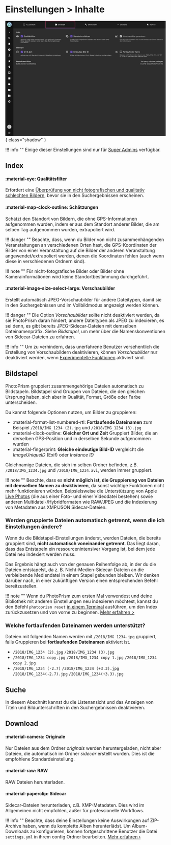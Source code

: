 # Einstellungen > Inhalte #

![Screenshot](img/settings-library-2503-german.jpg){ class="shadow" }

!!! info ""
    Einige dieser Einstellungen sind nur für [Super Admins](../users/roles.md) verfügbar.

## Index ##

#### :material-eye: Qualitätsfilter ####
Erfordert eine [Überprüfung von nicht fotografischen und qualitativ schlechten Bildern](../organize/review.md), bevor sie in den Suchergebnissen erscheinen.

#### :material-map-clock-outline: Schätzungen ####
Schätzt den Standort von Bildern, die ohne GPS-Informationen aufgenommen wurden, indem er aus dem Standort anderer Bilder, die am selben Tag aufgenommen wurden, extrapoliert wird.

!!! danger ""
    Beachte, dass, wenn du Bilder von nicht zusammenhängenden Veranstaltungen an verschiedenen Orten hast, die GPS-Koordinaten der Bilder von einer Veranstaltung auf die Bilder der anderen Veranstaltung angewendet/extrapoliert werden, denen die Koordinaten fehlen (auch wenn diese in verschiedenen Ordnern sind).

!!! note ""
    Für nicht-fotografische Bilder oder Bilder ohne Kamerainformationen wird keine Standortbestimmung durchgeführt.

#### :material-image-size-select-large: Vorschaubilder ####
Erstellt automatisch JPEG-Vorschaubilder für andere Dateitypen, damit sie in den Suchergebnissen und im Vollbildmodus angezeigt werden können.

!!! danger ""
    Die Option *Vorschaubilder* sollte nicht deaktiviert werden, da sie PhotoPrism daran hindert, andere Dateitypen als JPEG zu indexieren, es sei denn, es gibt bereits JPEG-Sidecar-Dateien mit demselben Dateinamenpräfix. Siehe *Bildstapel*, um mehr über die Namenskonventionen von Sidecar-Dateien zu erfahren.

!!! info ""
    Um zu verhindern, dass unerfahrene Benutzer versehentlich die Erstellung von Vorschaubildern deaktivieren, können *Vorschaubilder* nur deaktiviert werden, wenn [Experimentelle Funktionen](advanced.md#expermientelle-funktionen) aktiviert sind.

## Bildstapel ##

PhotoPrism gruppiert zusammengehörige Dateien automatisch zu Bildstapeln.
Bildstapel sind Gruppen von Dateien, die den gleichen Ursprung haben, sich aber in Qualität, Format, Größe oder Farbe unterscheiden.

Du kannst folgende Optionen nutzen, um Bilder zu gruppieren:

* :material-format-list-numbered-rtl: **Fortlaufende Dateinamen** zum Beispiel `/2018/IMG_1234 (2).jpg` und `/2018/IMG_1234 (3).jpg`
* :material-clock-outline: **Gleicher Ort und Zeit** Gruppiert Bilder, die an derselben GPS-Position und in derselben Sekunde aufgenommen wurden
* :material-fingerprint: **Gleiche eindeutige Bild-ID**  vergleicht die *ImageUniqueID* (Exif) oder *Instance ID*

Gleichnamige Dateien, die sich im selben Ordner befinden, z.B. `/2018/IMG_1234.jpg` und  `/2018/IMG_1234.avi`, werden immer gruppiert.

!!! note ""
    Beachte, dass es **nicht möglich ist, die Gruppierung von Dateien mit demselben Namen zu deaktivieren**, da sonst wichtige Funktionen nicht mehr funktionieren würden. Beipsielsweise die Unterstützung von Apple [Live Photos](../organize/video.md#live-fotos) (die aus einer Foto- und einer Videodatei bestehen) sowie anderen Multidatei-/Hybridformaten wie RAW/JPEG und die Indexierung von Metadaten aus XMP/JSON Sidecar-Dateien.

### Werden gruppierte Dateien automatisch getrennt, wenn die ich Einstellungen ändere?

Wenn du die Bildstapel-Einstellungen änderst, werden Dateien, die bereits gruppiert sind, **nicht automatisch voneinander getrennt**. Das liegt daran, dass das Entstapeln ein ressourcenintensiver Vorgang ist, bei dem jede Datei neu indexiert werden muss.

Das Ergebnis hängt auch von der genauen Reihenfolge ab, in der du die Dateien entstapelst, da z. B. Nicht-Medien-Sidecar-Dateien an die verbleibende Mediendatei in einem Stapel gebunden bleiben. Wir denken darüber nach, in einer zukünftigen Version einen entsprechenden Befehl bereitzustellen.

!!! note ""
    Wenn du PhotoPrism zum ersten Mal verwendest und deine Bibliothek mit anderen Einstellungen neu indexieren möchtest, kannst du den Befehl `photoprism reset` [in einem Terminal](https://docs.photoprism.app/getting-started/docker-compose/#command-line-interface) ausführen, um den Index zurückzusetzen und von vorne zu beginnen. [Mehr erfahren >](https://docs.photoprism.app/getting-started/docker-compose/#examples)

### Welche fortlaufenden Dateinamen werden unterstützt?
Dateien mit folgenden Namen werden mit `/2018/IMG_1234.jpg` gruppiert, falls Gruppieren bei **fortlaufenden Dateinamen** aktiviert ist.

- `/2018/IMG_1234 (2).jpg` `/2018/IMG_1234 (3).jpg`
- `/2018/IMG_1234 copy.jpg` `/2018/IMG_1234 copy 1.jpg` `/2018/IMG_1234 copy 2.jpg`
- `/2018/IMG_1234 (-2.7)` `/2018/IMG_1234 (+3.3).jpg` `/2018/IMG_1234(-2.7).jpg`  `/2018/IMG_1234(+3.3).jpg`

## Suche

In diesem Abschnitt kannst du die Listenansicht und das Anzeigen von Titeln und Bildunterschriften in den Suchergebnissen deaktivieren.

## Download ##

#### :material-camera: Originale ####
Nur Dateien aus dem Ordner *originals* werden heruntergeladen, nicht aber Dateien, die automatisch im Ordner *sidecar* erstellt wurden. Dies ist die empfohlene Standardeinstellung.

#### :material-raw: RAW ####
RAW Dateien herunterladen.

#### :material-paperclip: Sidecar ####
Sidecar-Dateien herunterladen, z.B. XMP-Metadaten. Dies wird im Allgemeinen nicht empfohlen, außer für professionelle Workflows.

!!! info ""
    Beachte, dass deine Einstellungen keine Auswirkungen auf ZIP-Archive haben, wenn du komplette Alben herunterlädst. Um Album-Downloads zu konfigurieren, können fortgeschrittene Benutzer die Datei `settings.yml` in ihrem config Ordner bearbeiten. [Mehr erfahren ›](https://docs.photoprism.app/getting-started/config-files/settings/#albums)


<!--## Umwandlung von RAW zu JPEG ##
Viele Fotografen, insbeondere Nutzer einer digitalen SLR, verwenden ein verlustfreies RAW-Format anstelle des verlustbehafteten JPEG-Formats. Es gibt auch [Handies](https://www.fredericpaulussen.be/how-to-raw-photos-huawei-p30-pro/) die RAW-Daten abspeichern können oder das Format HEIC/HEIF nutzen.
Das Ziel von PhotoPrism ist eine umfangreiche Unterstützung für alle [RAW-Formate](https://en.wikipedia.org/wiki/Raw_image_format), unabhängig vom verwendeten Kameramodell. Deshalb bitten wir dich uns eine Nachricht zu schicken, falls du ein Problem mit den Dateien von einem deiner Geräte hast.

Webbrowser können keine RAW-Formate anzeigen. Deshalb muss PhotoPrism diese Dateien zu JPEGs *konvertieren*. Falls du das nicht möchtest, kannst du das in den [Einstellungen](ui.md) ausschalten.

Zusätzlich zu den oben genannten Formaten unterstützt PhotoPrism auch BMP-, GIF-, PNG- und TIFF-Dateien. Bevor du diese Formate zur Speicherung nutzt, solltest du bedenken, dass sie oft keine Metadaten speichern können. Deshalb werden sie in der Regel für Screenshots, Diagramme und Icons verwendet.

![](img/editPhoto.jpg)

### Read-only Modus ###
Die Konvertierung von RAW-Formaten benötigt sehr viel Rechenzeit, weshalb normalerweise die dann erzeugten JPEG-Dateien neben den RAW-Dateien für die zukünftige Verwendung abgespeichert werden. Im *read-only Modus* (schreibgeschützt) schreibt PhotoPrism jedoch keine Daten in deine Bildverzeichnisse. Da es nicht sinnvoll wäre die konvertierten Daten im Arbeitsspeicher oder einem temporären Verzeichnis abzulegen, ist die automatische Konvertierung im *read-only Modus* deaktiviert.

Wenn du dir unsicher bist, ob du neben deinen RAW-Dateien auch JPEG-Dateien abspeichern sollst, bedenke, dass es in 20 Jahren bestimmt einen JPEG-Viewer geben wird. Die Unterstützung von einer proprietären RAW-Datei ist jedoch nicht garantiert.
Nutzern, die PhotoPrism zum Anzeigen von Fotos [(im *read-only Modus*)](https://github.com/photoprism/photoprism/issues/189) nutzen wollen, empfehlen wir die JPEGs manuell oder mithilfe eines anderen Tools zu erzeugen.

Wie PhotoPrism mit der automatischen Konvertierung im *read-only Modus* in Zukunft umgehen wird, ist noch nicht abschließend entschieden. Vielleicht gibt es eine Möglichkeit, mit akzeptablem Rechenaufwand und Qualität RAW-Bilder automatisch zu konvertieren. Diese könnten dann in einen Ordner `cached/converted` abgelegt werden. Von da aus könnten sie dann in das Verzeichnis mit den Originalen kopiert/verschoben werden. Was hälst du davon? Wir freuen uns auf dein Feedback!-->